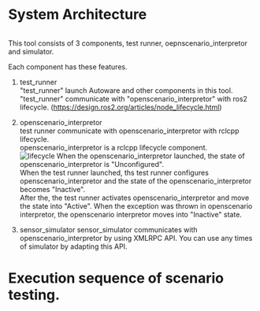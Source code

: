 # System Architecture
```plantuml source="docs/design/uml/whole_architecture.pu"
```

This tool consists of 3 components, test runner, oepnscenario_interpretor and simulator.

Each component has these features.

1. test_runner  
"test_runner" launch Autoware and other components in this tool.
"test_runner" communicate with "openscenario_interpretor" with ros2 lifecycle.
(https://design.ros2.org/articles/node_lifecycle.html)

1. openscenario_interpretor  
test runner communicate with openscenario_interpretor with rclcpp lifecycle.  
openscenario_interpretor is a rclcpp lifecycle component.  
![lifecycle](https://design.ros2.org/img/node_lifecycle/life_cycle_sm.png "lifecycle")
When the openscenario_interpretor launched, the state of openscenario_interpretor is "Unconfigured".  
When the test runner launched, ths test runner configures openscenario_interpretor and the state of the openscenario_interpretor becomes "Inactive".  
After the, the test runner activates openscenario_interpretor and move the state into "Active".
When the exception was thrown in openscenario interpretor, the openscenario interpretor moves into "Inactive" state.

1. sensor_simulator
sensor_simulator communicates with openscenario_interpretor by using XMLRPC API.
You can use any times of simulator by adapting this API.

# Execution sequence of scenario testing.

```plantuml source="docs/design/uml/sequence.pu"
```
